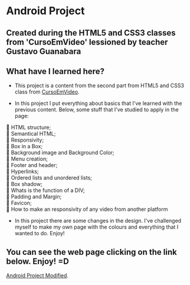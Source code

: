 # Android Project
## Created during the HTML5 and CSS3 classes from 'CursoEmVideo' lessioned by teacher Gustavo Guanabara 

## What have I learned here?

- This project is a content from the second part from HTML5 and CSS3 class from <a href="https://www.cursoemvideo.com/curso/curso-html5-e-css3-modulo-2-de-5-40-horas/" target=_blank>CursoEmVideo</a>. 

- In this project I put everything about basics that I've learned with the previous content. Below, some stuff that I've studied to apply in the page: 


:small_blue_diamond: HTML structure;
<br>
:small_blue_diamond: Semantical HTML;
<br>
:small_blue_diamond: Responsivity;
<br>
:small_blue_diamond: Box in a Box;
<br>
:small_blue_diamond: Background image and Background Color; 
<br>
:small_blue_diamond: Menu creation; 
<br>
:small_blue_diamond: Footer and header; 
<br>
:small_blue_diamond: Hyperlinks; 
<br>
:small_blue_diamond: Ordered lists and unordered lists;
<br> 
:small_blue_diamond: Box shadow; 
<br>
:small_blue_diamond: Whats is the function of a DIV;
<br>
:small_blue_diamond: Padding and Margin; 
<br>
:small_blue_diamond: Favicon;
<br>
:small_blue_diamond: How to make an responsivity of any video from another platform



- In this project there are some changes in the design. I've challenged myself to make my own page with the colours and everything that I wanted to do. Enjoy! 


## You can see the web page clicking on the link below. Enjoy! =D

<a href="#" target="_blank">Android Project Modified</a>. 